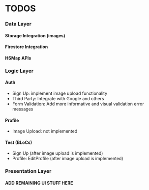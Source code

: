 # TODOS

### Data Layer

#### Storage Integration (images)

#### Firestore Integration

#### HSMap APIs

### Logic Layer

#### Auth

- Sign Up: implement image upload functionality
- Third Party: Integrate with Google and others
- Form Validation: Add more informative and visual validation error messages

#### Profile

- Image Upload: not implemented

#### Test (BLoCs)

- Sign Up (after image upload is implemented)
- Profile: EditProfile (after image upload is implemented)

### Presentation Layer

#### ADD REMAINING UI STUFF HERE

